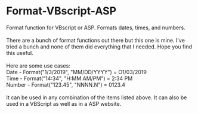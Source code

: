 # Format-VBscript-ASP
Format function for VBscript or ASP. Formats dates, times, and numbers.
<br><br>
There are a bunch of format functions out there but this one is mine. I've tried a bunch and none of them did everything that I needed. Hope you find this useful.
<br><br>
Here are some use cases:<br>
Date - Format("1/3/2019", "MM/DD/YYYY") = O1/03/2019<br>
Time - Format("14:34", "H:MM AM/PM") = 2:34 PM<br>
Number - Format("123.45", "NNNN.N") = 0123.4<br>
<br>
It can be used in any combination of the items listed above. It can also be used in a VBScript as well as in a ASP website.
